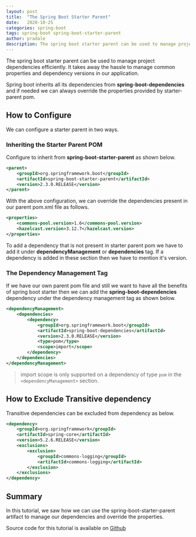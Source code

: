 ```yaml
---
layout: post
title:  "The Spring Boot Starter Parent"
date:   2020-10-25
categories: spring-boot
tags: spring-boot spring-boot-starter-parent
author: pradale
description: The spring boot starter parent can be used to manage project dependencies efficiently. It takes away the hassle to manage common properties and dependency versions in our application. 
---
```

The spring boot starter parent can be used to manage project dependencies efficiently. It takes away the hassle to manage common properties and dependency versions in our application.

Spring boot inherits all its dependencies from **spring-boot-dependencies** and if needed we can always override the properties provided by starter-parent pom. 

## How to Configure
We can configure a starter parent in two ways.

### Inheriting the Starter Parent POM

Configure to inherit from **spring-boot-starter-parent** as shown below.
```xml
<parent>
	<groupId>org.springframework.boot</groupId>
	<artifactId>spring-boot-starter-parent</artifactId>
	<version>2.3.0.RELEASE</version>
</parent>
```

With the above configuration, we can override the dependencies present in our parent pom.xml file as follows.

```xml
<properties>
	<commons-pool.version>1.6</commons-pool.version>
	<hazelcast.version>3.12.7</hazelcast.version>
</properties>
```
To add a dependency that is not present in starter parent pom we have to add it under **dependencyManagement** or **dependencies** tag. If a dependency is added in these section then we have to mention it's version.

### The Dependency Management Tag
If we have our own parent pom file and still we want to have all the benefits of spring boot starter then we can add the **spring-boot-dependencies** dependency under the dependency management tag as shown below.
```xml
<dependencyManagement>
	<dependencies>
		<dependency>
			<groupId>org.springframework.boot</groupId>
			<artifactId>spring-boot-dependencies</artifactId>
			<version>2.3.0.RELEASE</version>
			<type>pom</type>
			<scope>import</scope>
		</dependency>
	</dependencies>
</dependencyManagement>
```
>import scope is only supported on a dependency of type `pom` in the `<dependencyManagement>` section.

## How to Exclude Transitive dependency
Transitive dependencies can be excluded from dependency as below.
```xml
<dependency>  
	<groupId>org.springframework</groupId>
	<artifactId>spring-core</artifactId>  
	<version>5.2.6.RELEASE</version>  
	<exclusions>  
		<exclusion>  
			<groupId>commons-logging</groupId>
			<artifactId>commons-logging</artifactId> 
		</exclusion>
	</exclusions>  
</dependency>
```
## Summary
In this tutorial, we saw how we can use the spring-boot-starter-parent artifact to manage our dependencies and override the properties.

Source code for this tutorial is available on [Github]()
